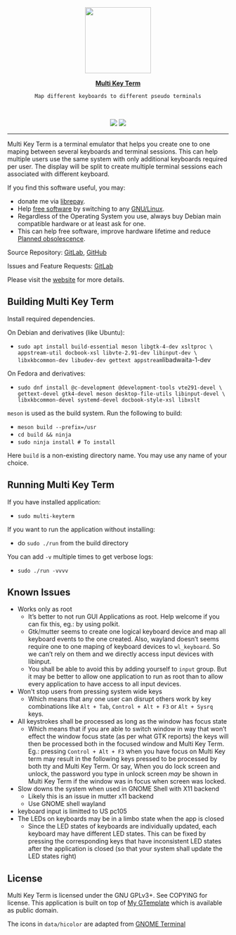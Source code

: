 <div align="center">
  <a href="https://www.sadiqpk.org/projects/multi-keyterm.html">
    <img src="https://gitlab.com/sadiq/multi-keyterm/raw/main/data/icons/hicolor/256x256/apps/org.sadiqpk.multi-keyterm.png" width="150" />
  </a>
  <br>

  <a href="https://www.sadiqpk.org/projects/multi-keyterm.html"><b>Multi Key Term</b></a>
  <br>

    Map different keyboards to different pseudo terminals
  <br>

  <a href="https://gitlab.com/sadiq/multi-keyterm/pipelines"><img
       src="https://gitlab.com/sadiq/multi-keyterm/badges/gtk3/pipeline.svg" /></a>
  <a href="https://sadiq.gitlab.io/multi-keyterm/coverage"><img
       src="https://gitlab.com/sadiq/multi-keyterm/badges/gtk3/coverage.svg" /></a>
</div>

---

Multi Key Term is a terminal emulator that helps you create one
to one maping between several keyboards and terminal sessions.
This can help multiple users use the same system with only
additional keyboards required per user.  The display will be
split to create multiple terminal sessions each associated
with different keyboard.

If you find this software useful, you may:
* donate me via [librepay][librepay].
* Help [free software][free-software] by switching to any [GNU/Linux][gnu-linux].
* Regardless of the Operating System you use, always buy
  Debian main compatible hardware or at least ask for one.
* This can help free software, improve hardware lifetime
  and reduce [Planned obsolescence][soft-lockout].

Source Repository: [GitLab][gitlab], [GitHub][github]

Issues and Feature Requests: [GitLab][issues]

Please visit the [website][home] for more details.

## Building Multi Key Term

Install required dependencies.

On Debian and derivatives (like Ubuntu):
* `sudo apt install build-essential meson libgtk-4-dev xsltproc \
  appstream-util docbook-xsl libvte-2.91-dev libinput-dev \
  libxkbcommon-dev libudev-dev gettext appstream`libadwaita-1-dev

On Fedora and derivatives:
* `sudo dnf install @c-development @development-tools vte291-devel \
  gettext-devel gtk4-devel meson desktop-file-utils libinput-devel \
  libxkbcommon-devel systemd-devel docbook-style-xsl libxslt`

`meson` is used as the build system.  Run the following to build:
* `meson build --prefix=/usr`
* `cd build && ninja`
* `sudo ninja install # To install`

Here `build` is a non-existing directory name.  You may use any
name of your choice.

## Running Multi Key Term

If you have installed application:
* `sudo multi-keyterm`

If you want to run the application without installing:
* do `sudo ./run` from the build directory

You can add `-v` multiple times to get verbose logs:
* `sudo ./run -vvvv`

## Known Issues

* Works only as root
   - It’s better to not run GUI Applications as root.
     Help welcome if you can fix this, eg.: by using polkit.
   - Gtk/mutter seems to create one logical keyboard device and
     map all keyboard events to the one created.  Also, wayland
     doesn’t seems require one to one maping of keyboard devices
     to `wl_keyboard`.  So we can’t rely on them and we directly
     access input devices with libinput.
   - You shall be able to avoid this by adding yourself to `input`
     group.  But it may be better to allow one application to run
     as root than to allow every application to have access to all
     input devices.
* Won't stop users from pressing system wide keys
   - Which means that any one user can disrupt others work by key
     combinations like `Alt + Tab`, `Control + Alt + F3` or
     `Alt + Sysrq` keys.
* All keystrokes shall be processed as long as the window has focus state
   - Which means that if you are able to switch window in way
     that won’t effect the window focus state (as per what GTK reports)
     the keys will then be processed both in the focused window and
     Multi Key Term.  Eg.: pressing `Control + Alt + F3` when
     you have focus on Multi Key term may result in the following
     keys pressed to be processed by both tty and Multi Key Term.
     Or say, When you do lock screen and unlock, the password you
     type in unlock screen *may* be shown in Multi Key Term if the
     window was in focus when screen was locked.
* Slow downs the system when used in GNOME Shell with X11 backend
   - Likely this is an issue in mutter x11 backend
   - Use GNOME shell wayland
* keyboard input is limitted to US pc105
* The LEDs on keyboards may be in a limbo state when the app is closed
   - Since the LED states of keyboards are individually updated, each
     keyboard may have different LED states.  This can be fixed by
     pressing the corresponding keys that have inconsistent LED states
     after the application is closed (so that your system shall update
     the LED states right)


## License

Multi Key Term is licensed under the GNU GPLv3+. See COPYING for license.
This application is built on top of [My GTemplate][my-gtemplate] which 
is available as public domain.

The icons in `data/hicolor` are adapted from [GNOME Terminal][gnome-terminal]

<!-- Links referenced elsewhere -->
[librepay]: https://liberapay.com/sadiq/donate
[free-software]: https://www.gnu.org/philosophy/free-sw.en.html
[gnu-linux]: https://getgnulinux.org
[soft-lockout]: https://en.wikipedia.org/wiki/Planned_obsolescence#Software_lock-out

[home]: https://www.sadiqpk.org/projects/multi-keyterm.html
[coverage]: https://sadiq.gitlab.io/multi-keyterm/coverage
[gitlab]: https://gitlab.com/sadiq/multi-keyterm
[github]: https://github.com/pksadiq/multi-keyterm
[issues]: https://gitlab.com/sadiq/multi-keyterm/issues

[purism]: https://puri.sm
[librem5]: https://puri.sm/products/librem-5

[my-gtemplate]: https://www.sadiqpk.org/projects/my-gtemplate.html
[gnome-terminal]: https://gitlab.gnome.org/GNOME/gnome-terminal
